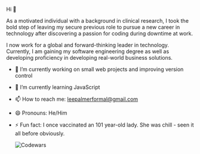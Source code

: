 Hi 👋

As a motivated individual with a background in clinical research, I took the bold step of leaving my secure previous role to pursue a new career in technology after discovering a passion for coding during downtime at work. 


I now work for a global and forward-thinking leader in technology. Currently, I am gaining my software engineering degree as well as developing proficiency in developing real-world business solutions.

- 🔭 I’m currently working on small web projects and improving version control
- 🌱 I’m currently learning JavaScript
- 📫 How to reach me: leepalmerformal@gmail.com
- 😄 Pronouns: He/Him
- ⚡ Fun fact: I once vaccinated an 101 year-old lady. She was chill - seen it all before obviously.

  ![Codewars](https://github.r2v.ch/codewars?user=leepal)

